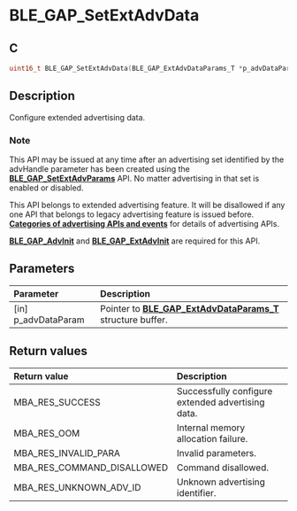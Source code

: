 # BLE_GAP_SetExtAdvData

## C

```c
uint16_t BLE_GAP_SetExtAdvData(BLE_GAP_ExtAdvDataParams_T *p_advDataParam);
```

## Description

Configure extended advertising data.

### Note

This API may be issued at any time after an advertising set identified by the advHandle
parameter has been created using the **[BLE_GAP_SetExtAdvParams](GUID-D6C5A741-6975-488F-A6AB-B54889B7EBFC.md)** API.
No matter advertising in that set is enabled or disabled.

This API belongs to extended advertising feature. It will be disallowed if any one API that belongs to legacy advertising feature is issued before. **[Categories of advertising APIs and events](GUID-6250C306-2D62-4631-A4F9-616BBCCC48AC.md)** for details of advertising APIs.

**[BLE_GAP_AdvInit](GUID-00582C15-26DA-41D8-8125-1FDD13BCF632.md)** and **[BLE_GAP_ExtAdvInit](GUID-D2DBC15F-67D6-431E-9D69-DAE11D195641.md)** are required for this API.

## Parameters

|Parameter|Description|
|:---|:---|
|\[in\] p_advDataParam|Pointer to **[BLE_GAP_ExtAdvDataParams_T](GUID-F3FA9FA8-F54B-4770-93C2-6DFD5AB8D05A.md)** structure buffer.|

## Return values

|Return value|Description|
|:---|:---|
MBA_RES_SUCCESS|Successfully configure extended advertising data.|
MBA_RES_OOM|Internal memory allocation failure.|
MBA_RES_INVALID_PARA|Invalid parameters.|
MBA_RES_COMMAND_DISALLOWED|Command disallowed.|
MBA_RES_UNKNOWN_ADV_ID|Unknown advertising identifier.|
